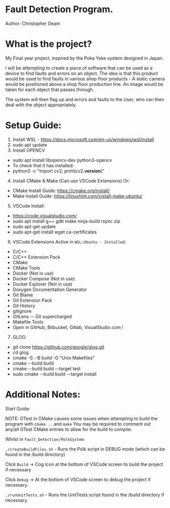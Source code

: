 # Fault Detection Program.
Author: Christopher Deam

# What is the project?
My Final year project, inspired by the Poka Yoke system designed in Japan.

I will be attempting to create a piece of software that can be used as a device to find faults and errors on an object.
The idea is that this product would be used to find faults in various shop floor products - A static camera would be positioned above a shop floor production line. An image would be taken for each object that passes through.

The system will then flag up and errors and faults to the User, who can then deal with the object appropriately.

# Setup Guide:

1) Install WSL - https://docs.microsoft.com/en-us/windows/wsl/install
2) sudo apt update
3) Install OPENCV
- sudo apt install libopencv-dev python3-opencv
- To check that it has installed:
- python3 -c "import cv2; print(cv2.__version__)"
4) Install CMake & Make (Can use VSCode Extensions) Or:
- CMake Install Guide: https://cmake.org/install/
- Make Install Guide: https://linuxhint.com/install-make-ubuntu/
5) VSCode Install:
- https://code.visualstudio.com/
- sudo apt install g++ gdb make ninja-build rsync zip
- sudo apt-get update
- sudo apt-get install wget ca-certificates
6) VSCode Extensions Active in ``WSL:Ubuntu - Installed``:
- C/C++
- C/C++ Extension Pack
- CMake
- CMake Tools
- Docker (Not in use)
- Docker Compose (Not in use)
- Docker Explorer (Not in use)
- Doxygen Documentation Generator
- Git Blame
- Git Extension Pack
- Git History
- gitignore
- GitLens -- Git supercharged
- Makefile Tools
- Open in GitHub, Bitbucket, Gitlab, VisualStudio.com !
7) GLOG:
- git clone https://github.com/google/glog.git
- cd glog
- cmake -S .-B build -G "Unix Makefiles"
- cmake --build build
- cmake --build build --target test
- sudo cmake --build build --target install


# Additional Notes:

Start Guide:

NOTE: GTest in CMake causes some issues when attempting to build the program with ``cmake ..`` and ``make``
You may be required to comment out any/all GTest CMake entries to allow for the build to compile.

Whilst in ``Fault_Detection/PolkSystem``:

``./createBuildFiles.sh`` - Runs the Polk script in DEBUG mode (which can be found in the /build directory)

Click ``Build`` -> Cog Icon at the bottom of VSCode screen to build the project if necessary

Click ``Debug`` -> At the bottom of VSCode screen to debug the project if necessary.

``./runUnitTests.sh`` - Runs the UnitTests script found in the /build directory if necessary.

